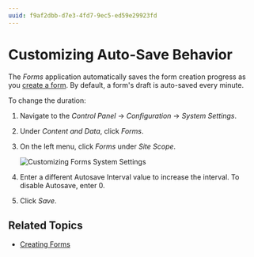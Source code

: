 ```yaml
---
uuid: f9af2dbb-d7e3-4fd7-9ec5-ed59e29923fd
---
```

# Customizing Auto-Save Behavior

The _Forms_ application automatically saves the form creation progress as you [create a form](./creating-forms.md). By default, a form's draft is auto-saved every minute.

To change the duration:

1. Navigate to the _Control Panel_ &rarr; _Configuration_ &rarr; _System Settings_.
1. Under _Content and Data_, click _Forms_.
1. On the left menu, click _Forms_ under _Site Scope_.

    ![Customizing Forms System Settings](./customizing-auto-save-behavior/images/01.png)

1. Enter a different Autosave Interval value to increase the interval. To disable Autosave, enter 0.
1. Click _Save_.

## Related Topics

* [Creating Forms](./creating-forms.md)
